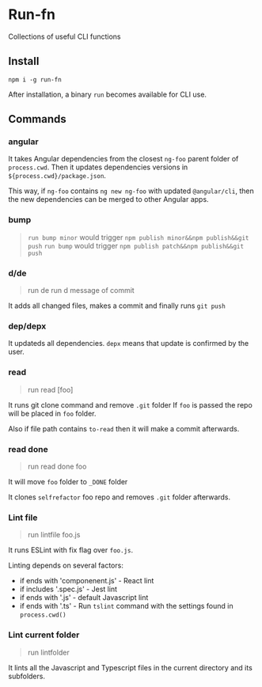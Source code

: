# Run-fn

Collections of useful CLI functions

## Install

`npm i -g run-fn`

After installation, a binary `run` becomes available for CLI use.

## Commands

### angular

It takes Angular dependencies from the closest `ng-foo` parent folder of `process.cwd`. Then it updates dependencies versions in `${process.cwd}/package.json`.

This way, if `ng-foo` contains `ng new ng-foo` with updated `@angular/cli`, then the new dependencies can be merged to other Angular apps.

### bump

> `run bump minor` would trigger `npm publish minor&&npm publish&&git push`
> `run bump` would trigger `npm publish patch&&npm publish&&git push`

### d/de

> run de
> run d message of commit

It adds all changed files, makes a commit and finally runs `git push`

### dep/depx

It updateds all dependencies. `depx` means that update is confirmed by the user.

### read

> run read [foo]

It runs git clone command and remove `.git` folder
If `foo` is passed the repo will be placed in `foo` folder.

Also if file path contains `to-read` then it will make a commit afterwards.

### read done

> run read done foo

It will move `foo` folder to `_DONE` folder

It clones `selfrefactor` foo repo and removes `.git` folder afterwards.

### Lint file

> run lintfile foo.js

It runs ESLint with fix flag over `foo.js`.

Linting depends on several factors:

- if ends with 'componenent.js' - React lint
- if includes '.spec.js' - Jest lint
- if ends with '.js' - default Javascript lint
- if ends with '.ts' - Run `tslint` command with the settings found in `process.cwd()`

### Lint current folder

> run lintfolder

It lints all the Javascript and Typescript files in the current directory and its subfolders.